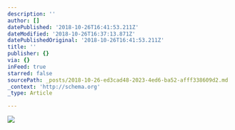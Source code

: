 ```yaml
---
description: ''
author: []
datePublished: '2018-10-26T16:41:53.211Z'
dateModified: '2018-10-26T16:37:13.871Z'
datePublishedOriginal: '2018-10-26T16:41:53.211Z'
title: ''
publisher: {}
via: {}
inFeed: true
starred: false
sourcePath: _posts/2018-10-26-ed3cad48-2023-4ed6-ba52-afff338609d2.md
_context: 'http://schema.org'
_type: Article

---
```

![](https://the-grid-user-content.s3-us-west-2.amazonaws.com/ab69d9eb-a9c3-4c04-a843-683f4a00e97e.png)